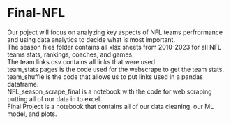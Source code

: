 # Final-NFL
Our poject will focus on analyzing key aspects of NFL teams perfrormance and using data analytics to decide what is most important.<br> 
The season files folder contains all xlsx sheets from 2010-2023 for all NFL teams stats, rankings, coaches, and games.<br>
The team links csv contains all links that were used. <br>
team_stats pages is the code used for the webscrape to get the team stats.<br>
team_shuffle is the code that allows us to put links used in a pandas dataframe. <br>
NFL_season_scrape_final is a notebook with the code for web scraping putting all of our data in to excel.<br>
Final Project is a notebook that contains all of our data cleaning, our ML model, and plots.<br>
